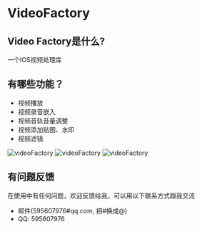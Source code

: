 # VideoFactory

Video Factory是什么?
-----
一个IOS视频处理库

有哪些功能？
-----
* 视频播放
* 视频录音嵌入
* 视频音轨音量调整
* 视频添加贴图、水印
* 视频滤镜

![videoFactory](demo3.gif)
![videoFactory](demo2.gif)
![videoFactory](demo1.gif)

有问题反馈
-----
在使用中有任何问题，欢迎反馈给我，可以用以下联系方式跟我交流

* 邮件(595607976#qq.com, 把#换成@)
* QQ: 595607976
